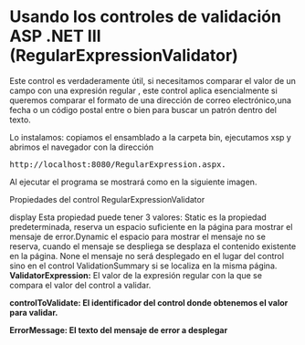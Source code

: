 # Usando los controles de validación ASP .NET III (RegularExpressionValidator)

Este control es verdaderamente útil, si necesitamos comparar el valor de un campo con una expresión regular , este control aplica esencialmente si queremos comparar el formato de una dirección de correo electrónico,una fecha o un código postal entre o bien para buscar un patrón dentro del texto.


Lo instalamos: copiamos el ensamblado a la carpeta bin, ejecutamos xsp y abrimos el navegador con la dirección 
<pre>
http://localhost:8080/RegularExpression.aspx. 
</pre>

Al ejecutar el programa se mostrará como en la siguiente imagen.

Propiedades del control RegularExpressionValidator

display Esta propiedad puede tener 3 valores: Static es la propiedad predeterminada, reserva un espacio suficiente en la página para mostrar el mensaje de error.Dynamic el espacio para mostrar el mensaje no se reserva, cuando el mensaje se despliega se desplaza el contenido existente en la página. None el mensaje no será desplegado en el lugar del control sino en el control ValidationSummary si se localiza en la misma página.
<br>
<strong>ValidatorExpression:</strong> El valor de la expresión regular con la que se compara el valor del control a validar.

<strong>controlToValidate:<strong> El identificador del control donde obtenemos el valor para validar.

  <strong>ErrorMessage:</strong> El texto del mensaje de error a desplegar
